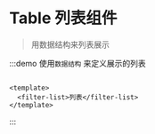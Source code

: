 # Table 列表组件

> 用数据结构来列表展示

:::demo 使用`数据结构` 来定义展示的列表

```vue

<template>
  <filter-list>列表</filter-list>
</template>

```

:::
